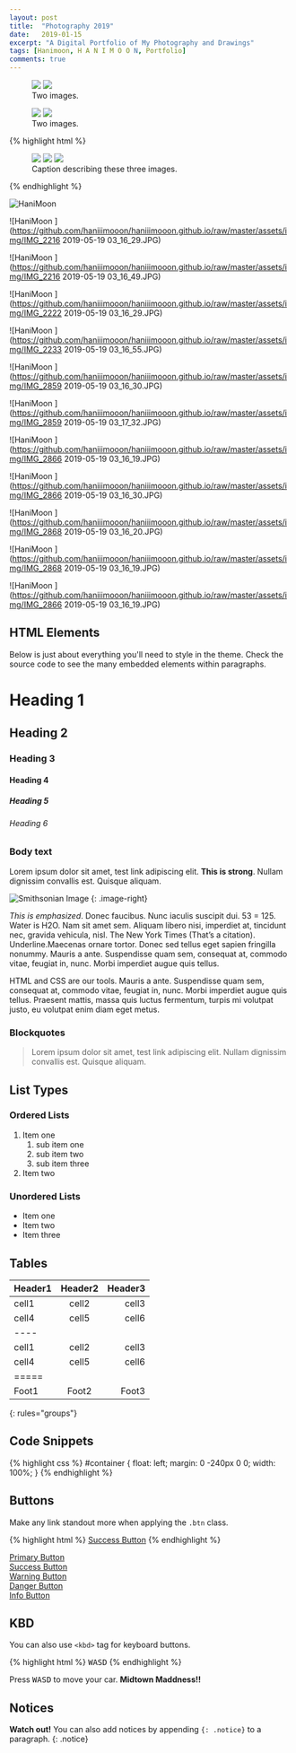 ```yaml
---
layout: post
title:  "Photography 2019"
date:   2019-01-15
excerpt: "A Digital Portfolio of My Photography and Drawings"
tags: [Hanimoon, H A N I M O O N, Portfolio]
comments: true
---
```


<figure class="half">
	<a href="https://github.com/haniiimooon/haniiimooon.github.io/raw/master/assets/img/IMG_2032.JPG"><img src="https://github.com/haniiimooon/haniiimooon.github.io/raw/master/assets/img/IMG_2032.JPG"></a>
	<a href="https://github.com/haniiimooon/haniiimooon.github.io/raw/master/assets/img/IMG_1894.JPG"><img src="https://github.com/haniiimooon/haniiimooon.github.io/raw/master/assets/img/IMG_1894.JPG"></a>
	<figcaption>Two images.</figcaption>
</figure>


<figure class="half">
	<a href="https://github.com/haniiimooon/haniiimooon.github.io/raw/master/assets/img/IMG_1845.JPG"><img src="https://github.com/haniiimooon/haniiimooon.github.io/raw/master/assets/img/IMG_1845.JPG"></a>
	<a href="https://github.com/haniiimooon/haniiimooon.github.io/raw/master/assets/img/IMG_2030.JPG"><img src="https://github.com/haniiimooon/haniiimooon.github.io/raw/master/assets/img/IMG_2030.JPG"></a>
	<figcaption>Two images.</figcaption>
</figure>



{% highlight html %}
<figure class="third">
	<img src="https://github.com/haniiimooon/haniiimooon.github.io/raw/master/assets/img/IMG_0925 2019-05-19 03_16_33.JPG">
	<img src="https://github.com/haniiimooon/haniiimooon.github.io/raw/master/assets/img/IMG_0925 2.JPG">
	<img src="/https://github.com/haniiimooon/haniiimooon.github.io/raw/master/assets/img/IMG_0925.JPG">
	<figcaption>Caption describing these three images.</figcaption>
</figure>
{% endhighlight %}

![HaniMoon ](https://github.com/haniiimooon/haniiimooon.github.io/raw/master/assets/img/IMG_2032.JPG) 

![HaniMoon ](https://github.com/haniiimooon/haniiimooon.github.io/raw/master/assets/img/IMG_2216 2019-05-19 03_16_29.JPG) 


![HaniMoon ](https://github.com/haniiimooon/haniiimooon.github.io/raw/master/assets/img/IMG_2216 2019-05-19 03_16_49.JPG) 

![HaniMoon ](https://github.com/haniiimooon/haniiimooon.github.io/raw/master/assets/img/IMG_2222 2019-05-19 03_16_29.JPG) 

![HaniMoon ](https://github.com/haniiimooon/haniiimooon.github.io/raw/master/assets/img/IMG_2233 2019-05-19 03_16_55.JPG) 

![HaniMoon ](https://github.com/haniiimooon/haniiimooon.github.io/raw/master/assets/img/IMG_2859 2019-05-19 03_16_30.JPG) 

![HaniMoon ](https://github.com/haniiimooon/haniiimooon.github.io/raw/master/assets/img/IMG_2859 2019-05-19 03_17_32.JPG) 

![HaniMoon ](https://github.com/haniiimooon/haniiimooon.github.io/raw/master/assets/img/IMG_2866 2019-05-19 03_16_19.JPG) 

![HaniMoon ](https://github.com/haniiimooon/haniiimooon.github.io/raw/master/assets/img/IMG_2866 2019-05-19 03_16_30.JPG) 

![HaniMoon ](https://github.com/haniiimooon/haniiimooon.github.io/raw/master/assets/img/IMG_2868 2019-05-19 03_16_20.JPG) 

![HaniMoon ](https://github.com/haniiimooon/haniiimooon.github.io/raw/master/assets/img/IMG_2868 2019-05-19 03_16_19.JPG) 

![HaniMoon ](https://github.com/haniiimooon/haniiimooon.github.io/raw/master/assets/img/IMG_2866 2019-05-19 03_16_19.JPG) 




## HTML Elements

Below is just about everything you'll need to style in the theme. Check the source code to see the many embedded elements within paragraphs.

# Heading 1

## Heading 2

### Heading 3

#### Heading 4

##### Heading 5

###### Heading 6

### Body text

Lorem ipsum dolor sit amet, test link adipiscing elit. **This is strong**. Nullam dignissim convallis est. Quisque aliquam.

![Smithsonian Image](https://mmistakes.github.io/minimal-mistakes/images/3953273590_704e3899d5_m.jpg)
{: .image-right}

*This is emphasized*. Donec faucibus. Nunc iaculis suscipit dui. 53 = 125. Water is H2O. Nam sit amet sem. Aliquam libero nisi, imperdiet at, tincidunt nec, gravida vehicula, nisl. The New York Times (That’s a citation). Underline.Maecenas ornare tortor. Donec sed tellus eget sapien fringilla nonummy. Mauris a ante. Suspendisse quam sem, consequat at, commodo vitae, feugiat in, nunc. Morbi imperdiet augue quis tellus.

HTML and CSS are our tools. Mauris a ante. Suspendisse quam sem, consequat at, commodo vitae, feugiat in, nunc. Morbi imperdiet augue quis tellus. Praesent mattis, massa quis luctus fermentum, turpis mi volutpat justo, eu volutpat enim diam eget metus.

### Blockquotes

> Lorem ipsum dolor sit amet, test link adipiscing elit. Nullam dignissim convallis est. Quisque aliquam.

## List Types

### Ordered Lists

1. Item one
   1. sub item one
   2. sub item two
   3. sub item three
2. Item two

### Unordered Lists

* Item one
* Item two
* Item three

## Tables

| Header1 | Header2 | Header3 |
|:--------|:-------:|--------:|
| cell1   | cell2   | cell3   |
| cell4   | cell5   | cell6   |
|----
| cell1   | cell2   | cell3   |
| cell4   | cell5   | cell6   |
|=====
| Foot1   | Foot2   | Foot3
{: rules="groups"}

## Code Snippets

{% highlight css %}
#container {
  float: left;
  margin: 0 -240px 0 0;
  width: 100%;
}
{% endhighlight %}

## Buttons

Make any link standout more when applying the `.btn` class.

{% highlight html %}
<a href="#" class="btn btn-success">Success Button</a>
{% endhighlight %}

<div markdown="0"><a href="#" class="btn">Primary Button</a></div>
<div markdown="0"><a href="#" class="btn btn-success">Success Button</a></div>
<div markdown="0"><a href="#" class="btn btn-warning">Warning Button</a></div>
<div markdown="0"><a href="#" class="btn btn-danger">Danger Button</a></div>
<div markdown="0"><a href="#" class="btn btn-info">Info Button</a></div>

## KBD

You can also use `<kbd>` tag for keyboard buttons.

{% highlight html %}
<kbd>W</kbd><kbd>A</kbd><kbd>S</kbd><kbd>D</kbd>
{% endhighlight %}

Press <kbd>W</kbd><kbd>A</kbd><kbd>S</kbd><kbd>D</kbd> to move your car. **Midtown Maddness!!**

## Notices

**Watch out!** You can also add notices by appending `{: .notice}` to a paragraph.
{: .notice}
